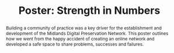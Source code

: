 ---
abstract: Building a community of practice was a key driver for the establishment
  and development of the Midlands Digital Preservation Network. This poster outlines
  how we went from the happy accident of creating an online network and developed
  a safe space to share problems, successes and failures.
creators:
- MacGregor, Rachel
date: null
document_url: https://az659834.vo.msecnd.net/eventsairwesteuprod/production-inconference-public/986b1aa37f89432293bfcc4c09da1197
grand_parent: iPRES
institutions:
- University of Warwick
keywords:
- collaboration
- networks
- advocacy
- education
landing_page_url: null
language: eng
layout: publication
license: CC-BY 4.0 International
notes_url: null
parent: iPRES 2022
presentation_url: null
publication_type: poster
size: null
source_name: iPRES
title: 'Poster: Strength in Numbers'
year: 2022
---